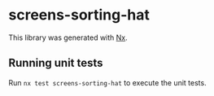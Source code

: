 # screens-sorting-hat

This library was generated with [Nx](https://nx.dev).

## Running unit tests

Run `nx test screens-sorting-hat` to execute the unit tests.
